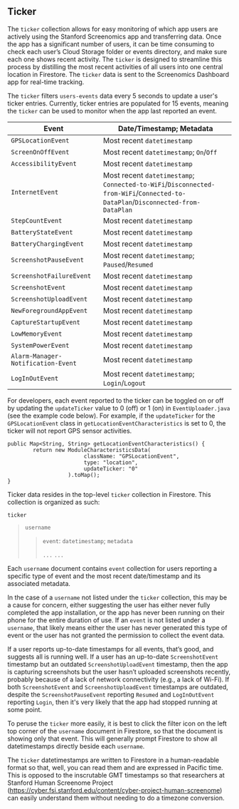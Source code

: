## Ticker

The `ticker` collection allows for easy monitoring of which app users are actively using the Stanford Screenomics app and transferring data. Once the app has a significant number of users, it can be time consuming to check each user’s Cloud Storage folder or events directory, and make
sure each one shows recent activity. The `ticker` is designed to streamline this process by distilling the most recent activities of all users into one central location in Firestore. The `ticker` data is sent to the Screenomics Dashboard app for real-time tracking.

The `ticker` filters `users-events` data every 5 seconds to update a user's ticker entries. Currently, ticker entries are populated for 15 events, meaning the `ticker` can be used to monitor when the app last reported an event.  

| Event | Date/Timestamp; Metadata |
|---|---|
| `GPSLocationEvent` | Most recent `datetimestamp` |
| `ScreenOnOffEvent` | Most recent `datetimestamp`; `On`/`Off` |
| `AccessibilityEvent` | Most recent `datetimestamp` |
| `InternetEvent` | Most recent `datetimestamp`; `Connected-to-WiFi`/`Disconnected-from-WiFi`/`Connected-to-DataPlan`/`Disconnected-from-DataPlan` |
| `StepCountEvent` | Most recent `datetimestamp` |
| `BatteryStateEvent` | Most recent `datetimestamp` |
| `BatteryChargingEvent` | Most recent `datetimestamp` |
| `ScreenshotPauseEvent` | Most recent `datetimestamp`; `Paused`/`Resumed` |
| `ScreenshotFailureEvent` | Most recent `datetimestamp` |
| `ScreenshotEvent` | Most recent `datetimestamp` |
| `ScreenshotUploadEvent` | Most recent `datetimestamp` |
| `NewForegroundAppEvent` | Most recent `datetimestamp` |
| `CaptureStartupEvent` | Most recent `datetimestamp` |
| `LowMemoryEvent` | Most recent `datetimestamp` |
| `SystemPowerEvent` | Most recent `datetimestamp` |
| `Alarm-Manager-Notification-Event` | Most recent `datetimestamp` |
| `LogInOutEvent` | Most recent `datetimestamp`; `Login`/`Logout` |

For developers, each event reported to the ticker can be toggled on or off by updating the `updateTicker` value to 0 (off) or 1 (on) in `EventUploader.java` (see the example code below). For example, if the `updateTicker` for the `GPSLocationEvent` class in `getLocationEventCharacteristics` is set to 0, the ticker will not report GPS sensor activities.

```
public Map<String, String> getLocationEventCharacteristics() {
        return new ModuleCharacteristicsData(
                        className: "GPSLocationEvent",
                        type: "location",
                        updateTicker: "0"
                   ).toMap();
}
```

Ticker data resides in the top-level `ticker` collection in Firestore. This collection is organized as such:

`ticker`
> `username`
> > `event`: `datetimestamp`; `metadata`
> > 
> > `...`
> `...`

Each `username` document contains `event` collection for users reporting a specific type of event and the most recent date/timestamp and its associated metadata.

In the case of a `username` not listed under the `ticker` collection, this may be a cause for concern, either suggesting the user has either never fully completed the app installation, or the app has never been running on their phone for the entire duration of use. If an `event` is not listed under a `username`, that likely means either the user has never generated this type of event or the user has not granted the permission to collect the event data. 

If a user reports up-to-date timestamps for all events, that’s good, and suggests all is running well. If a user has an up-to-date `ScreenshotEvent` timestamp but an outdated
`ScreenshotUploadEvent` timestamp, then the app is capturing screenshots but the user hasn’t
uploaded screenshots recently, probably because of a lack of network connectivity (e.g., a lack of Wi-Fi). If both `ScreenshotEvent` and `ScreenshotUploadEvent` timestamps are outdated, despite the `ScreenshotPauseEvent` reporting `Resumed` and `LogInOutEvent` reporting `Login`, then it's very likely that the app had stopped running at some point.

To peruse the `ticker` more easily, it is best to click the filter icon on the left top corner of the `username` document in Firestore, so that the document is showing only that event. This will generally prompt Firestore to show all datetimestamps directly beside each `username`.

The `ticker` datetimestamps are written to Firestore in a human-readable format so that, well, you can read them and are expressed in Pacific time. This is opposed to the inscrutable GMT timestamps so that researchers at Stanford Human Screenome Project (https://cyber.fsi.stanford.edu/content/cyber-project-human-screenome) can easily understand them without needing to do a timezone conversion.

